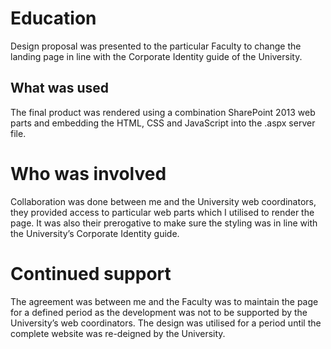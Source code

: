 # Education
Design proposal was presented to the particular Faculty to change the landing page in line with the Corporate Identity guide of the University. 

## What was used
The final product was rendered using a combination SharePoint 2013 web parts and embedding the HTML, CSS and JavaScript into the .aspx server file.

# Who was involved
Collaboration was done between me and the University web coordinators, they provided access to particular web parts which I utilised to render the page. It was also their prerogative to make sure the styling was in line with the University’s Corporate Identity guide.

# Continued support
The agreement was between me and the Faculty was to maintain the page for a defined period as the development was not to be supported by the University’s web coordinators. The design was utilised for a period until the complete website was re-deigned by the University.
